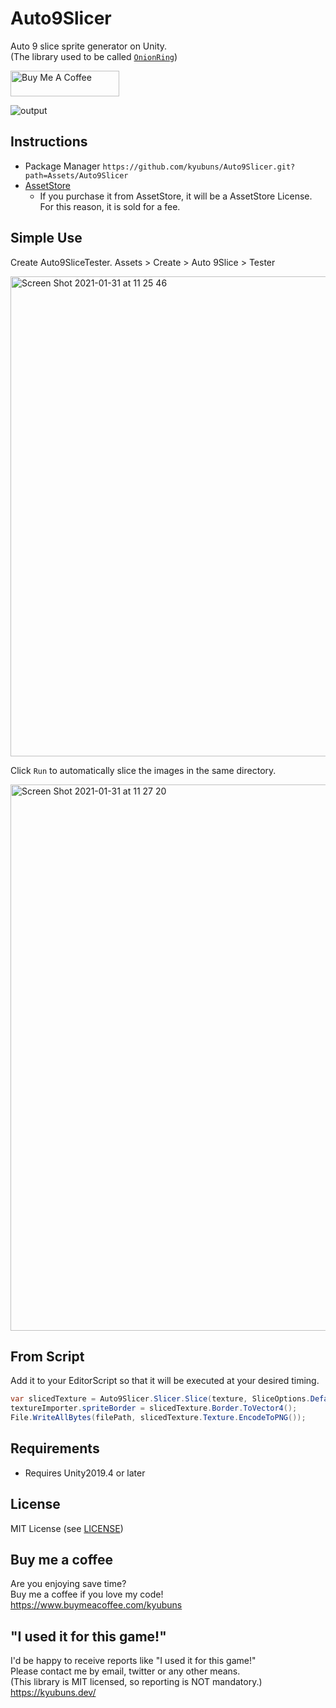 # Auto9Slicer
Auto 9 slice sprite generator on Unity.  
(The library used to be called [`OnionRing`](https://github.com/kyubuns/Auto9Slicer/tree/onionring))

<a href="https://www.buymeacoffee.com/kyubuns" target="_blank"><img src="https://cdn.buymeacoffee.com/buttons/default-orange.png" alt="Buy Me A Coffee" height="41" width="174"></a>

![output](https://user-images.githubusercontent.com/961165/106372768-5c612480-63b6-11eb-9ff8-04394f6bb70b.gif)

## Instructions

- Package Manager `https://github.com/kyubuns/Auto9Slicer.git?path=Assets/Auto9Slicer`
- [AssetStore](https://assetstore.unity.com/packages/tools/gui/auto-9slicer-188442?aid=1100l3pRW&utm_source=aff)
  - If you purchase it from AssetStore, it will be a AssetStore License. For this reason, it is sold for a fee.

## Simple Use

Create Auto9SliceTester. Assets > Create > Auto 9Slice > Tester

<img width="768" alt="Screen Shot 2021-01-31 at 11 25 46" src="https://user-images.githubusercontent.com/961165/106372836-135da000-63b7-11eb-85ad-d5fc9e6ee655.png">

Click `Run` to automatically slice the images in the same directory.

<img width="874" alt="Screen Shot 2021-01-31 at 11 27 20" src="https://user-images.githubusercontent.com/961165/106372854-4e5fd380-63b7-11eb-9b48-25105fc02edf.png">

## From Script

Add it to your EditorScript so that it will be executed at your desired timing.

```csharp
var slicedTexture = Auto9Slicer.Slicer.Slice(texture, SliceOptions.Default);
textureImporter.spriteBorder = slicedTexture.Border.ToVector4();
File.WriteAllBytes(filePath, slicedTexture.Texture.EncodeToPNG());
```

## Requirements

- Requires Unity2019.4 or later

## License

MIT License (see [LICENSE](LICENSE))

## Buy me a coffee

Are you enjoying save time?  
Buy me a coffee if you love my code!  
https://www.buymeacoffee.com/kyubuns

## "I used it for this game!"

I'd be happy to receive reports like "I used it for this game!"  
Please contact me by email, twitter or any other means.  
(This library is MIT licensed, so reporting is NOT mandatory.)  
https://kyubuns.dev/

